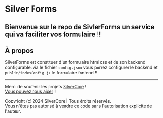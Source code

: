 # Silver Forms

Bienvenue sur le repo de SivlerForms un service qui va faciliter vos formulaire !!
---

## À propos
SilverForms est constituer d'un formulaire html css et de son backend configurable.
via le fichier ``config.json`` vous porrez configurer le backend et ``public/indexConfig.js``
le formulaire fontend !!

---
Merci de soutenir les projets [SilverCore](https://core.silverdium.fr) !<br>
[Vous pouvez nous aider](https://tipeee.com/silverdium) !<br>

Copyright (c) 2024 SilverCore | Tous droits réservés.<br>
Vous n'êtes pas autorisé à vendre ce code sans l'autorisation explicite de l'auteur.
